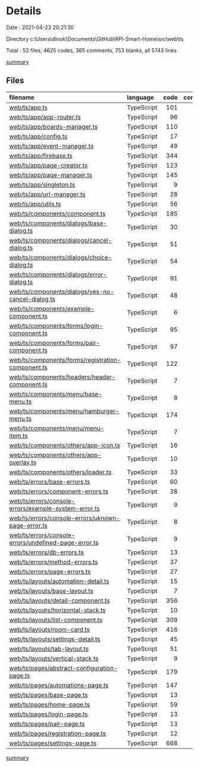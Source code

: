 # Details

Date : 2021-04-23 20:21:30

Directory c:\Users\dinok\Documents\GitHub\RPi-Smart-Home\src\web\ts

Total : 53 files,  4625 codes, 365 comments, 753 blanks, all 5743 lines

[summary](results.md)

## Files
| filename | language | code | comment | blank | total |
| :--- | :--- | ---: | ---: | ---: | ---: |
| [web/ts/app.ts](/web/ts/app.ts) | TypeScript | 101 | 1 | 14 | 116 |
| [web/ts/app/app-router.ts](/web/ts/app/app-router.ts) | TypeScript | 96 | 0 | 17 | 113 |
| [web/ts/app/boards-manager.ts](/web/ts/app/boards-manager.ts) | TypeScript | 110 | 23 | 23 | 156 |
| [web/ts/app/config.ts](/web/ts/app/config.ts) | TypeScript | 17 | 3 | 6 | 26 |
| [web/ts/app/event-manager.ts](/web/ts/app/event-manager.ts) | TypeScript | 49 | 0 | 7 | 56 |
| [web/ts/app/firebase.ts](/web/ts/app/firebase.ts) | TypeScript | 344 | 3 | 33 | 380 |
| [web/ts/app/page-creator.ts](/web/ts/app/page-creator.ts) | TypeScript | 123 | 0 | 15 | 138 |
| [web/ts/app/page-manager.ts](/web/ts/app/page-manager.ts) | TypeScript | 145 | 2 | 24 | 171 |
| [web/ts/app/singleton.ts](/web/ts/app/singleton.ts) | TypeScript | 9 | 0 | 2 | 11 |
| [web/ts/app/url-manager.ts](/web/ts/app/url-manager.ts) | TypeScript | 28 | 0 | 2 | 30 |
| [web/ts/app/utils.ts](/web/ts/app/utils.ts) | TypeScript | 56 | 0 | 10 | 66 |
| [web/ts/components/component.ts](/web/ts/components/component.ts) | TypeScript | 185 | 26 | 31 | 242 |
| [web/ts/components/dialogs/base-dialog.ts](/web/ts/components/dialogs/base-dialog.ts) | TypeScript | 30 | 0 | 5 | 35 |
| [web/ts/components/dialogs/cancel-dialog.ts](/web/ts/components/dialogs/cancel-dialog.ts) | TypeScript | 51 | 0 | 9 | 60 |
| [web/ts/components/dialogs/choice-dialog.ts](/web/ts/components/dialogs/choice-dialog.ts) | TypeScript | 54 | 0 | 9 | 63 |
| [web/ts/components/dialogs/error-dialog.ts](/web/ts/components/dialogs/error-dialog.ts) | TypeScript | 91 | 0 | 19 | 110 |
| [web/ts/components/dialogs/yes-no-cancel-dialog.ts](/web/ts/components/dialogs/yes-no-cancel-dialog.ts) | TypeScript | 48 | 0 | 8 | 56 |
| [web/ts/components/example-component.ts](/web/ts/components/example-component.ts) | TypeScript | 6 | 17 | 2 | 25 |
| [web/ts/components/forms/login-component.ts](/web/ts/components/forms/login-component.ts) | TypeScript | 95 | 0 | 16 | 111 |
| [web/ts/components/forms/pair-component.ts](/web/ts/components/forms/pair-component.ts) | TypeScript | 97 | 1 | 17 | 115 |
| [web/ts/components/forms/registration-component.ts](/web/ts/components/forms/registration-component.ts) | TypeScript | 122 | 1 | 19 | 142 |
| [web/ts/components/headers/header-component.ts](/web/ts/components/headers/header-component.ts) | TypeScript | 7 | 0 | 3 | 10 |
| [web/ts/components/menu/base-menu.ts](/web/ts/components/menu/base-menu.ts) | TypeScript | 8 | 0 | 5 | 13 |
| [web/ts/components/menu/hamburger-menu.ts](/web/ts/components/menu/hamburger-menu.ts) | TypeScript | 174 | 6 | 32 | 212 |
| [web/ts/components/menu/menu-item.ts](/web/ts/components/menu/menu-item.ts) | TypeScript | 7 | 0 | 3 | 10 |
| [web/ts/components/others/app-icon.ts](/web/ts/components/others/app-icon.ts) | TypeScript | 16 | 0 | 3 | 19 |
| [web/ts/components/others/app-overlay.ts](/web/ts/components/others/app-overlay.ts) | TypeScript | 10 | 0 | 4 | 14 |
| [web/ts/components/others/loader.ts](/web/ts/components/others/loader.ts) | TypeScript | 33 | 0 | 9 | 42 |
| [web/ts/errors/base-errors.ts](/web/ts/errors/base-errors.ts) | TypeScript | 60 | 0 | 7 | 67 |
| [web/ts/errors/component-errors.ts](/web/ts/errors/component-errors.ts) | TypeScript | 28 | 0 | 3 | 31 |
| [web/ts/errors/console-errors/example-system-error.ts](/web/ts/errors/console-errors/example-system-error.ts) | TypeScript | 9 | 0 | 3 | 12 |
| [web/ts/errors/console-errors/uknown-page-error.ts](/web/ts/errors/console-errors/uknown-page-error.ts) | TypeScript | 8 | 0 | 2 | 10 |
| [web/ts/errors/console-errors/undefined-page-error.ts](/web/ts/errors/console-errors/undefined-page-error.ts) | TypeScript | 9 | 0 | 3 | 12 |
| [web/ts/errors/db-errors.ts](/web/ts/errors/db-errors.ts) | TypeScript | 13 | 0 | 3 | 16 |
| [web/ts/errors/method-errors.ts](/web/ts/errors/method-errors.ts) | TypeScript | 37 | 0 | 3 | 40 |
| [web/ts/errors/page-errors.ts](/web/ts/errors/page-errors.ts) | TypeScript | 27 | 0 | 3 | 30 |
| [web/ts/layouts/automation-detail.ts](/web/ts/layouts/automation-detail.ts) | TypeScript | 15 | 0 | 8 | 23 |
| [web/ts/layouts/base-layout.ts](/web/ts/layouts/base-layout.ts) | TypeScript | 7 | 0 | 5 | 12 |
| [web/ts/layouts/detail-component.ts](/web/ts/layouts/detail-component.ts) | TypeScript | 356 | 162 | 67 | 585 |
| [web/ts/layouts/horizontal-stack.ts](/web/ts/layouts/horizontal-stack.ts) | TypeScript | 10 | 0 | 5 | 15 |
| [web/ts/layouts/list-component.ts](/web/ts/layouts/list-component.ts) | TypeScript | 309 | 21 | 46 | 376 |
| [web/ts/layouts/room-card.ts](/web/ts/layouts/room-card.ts) | TypeScript | 416 | 13 | 68 | 497 |
| [web/ts/layouts/settings-detail.ts](/web/ts/layouts/settings-detail.ts) | TypeScript | 45 | 0 | 6 | 51 |
| [web/ts/layouts/tab-layout.ts](/web/ts/layouts/tab-layout.ts) | TypeScript | 51 | 0 | 14 | 65 |
| [web/ts/layouts/vertical-stack.ts](/web/ts/layouts/vertical-stack.ts) | TypeScript | 9 | 0 | 5 | 14 |
| [web/ts/pages/abstract-configuration-page.ts](/web/ts/pages/abstract-configuration-page.ts) | TypeScript | 179 | 46 | 22 | 247 |
| [web/ts/pages/automations-page.ts](/web/ts/pages/automations-page.ts) | TypeScript | 147 | 2 | 32 | 181 |
| [web/ts/pages/base-page.ts](/web/ts/pages/base-page.ts) | TypeScript | 13 | 2 | 3 | 18 |
| [web/ts/pages/home-page.ts](/web/ts/pages/home-page.ts) | TypeScript | 59 | 0 | 9 | 68 |
| [web/ts/pages/login-page.ts](/web/ts/pages/login-page.ts) | TypeScript | 13 | 3 | 5 | 21 |
| [web/ts/pages/pair-page.ts](/web/ts/pages/pair-page.ts) | TypeScript | 13 | 3 | 5 | 21 |
| [web/ts/pages/registration-page.ts](/web/ts/pages/registration-page.ts) | TypeScript | 12 | 0 | 4 | 16 |
| [web/ts/pages/settings-page.ts](/web/ts/pages/settings-page.ts) | TypeScript | 668 | 30 | 75 | 773 |

[summary](results.md)